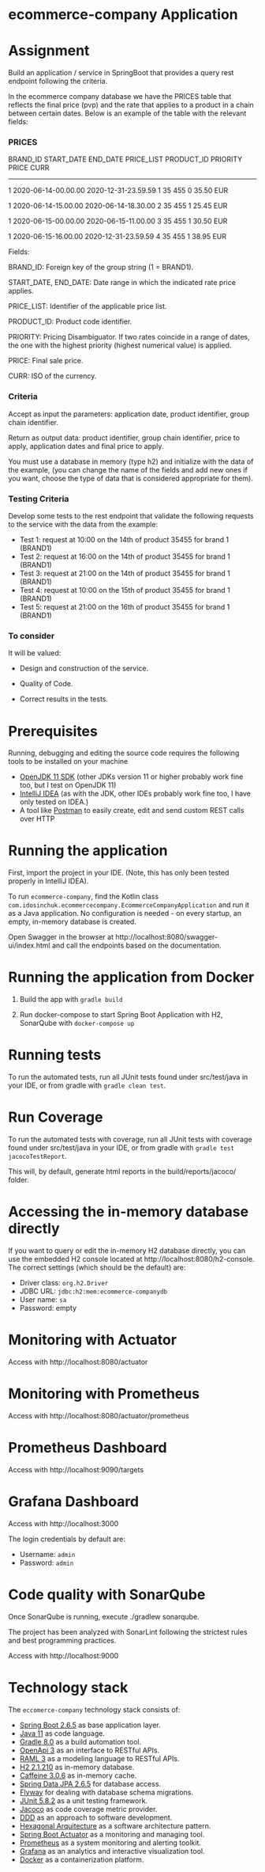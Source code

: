 # ecommerce-company Application

# Assignment

Build an application / service in SpringBoot that provides a query rest endpoint following the criteria.

In the ecommerce company database we have the PRICES table that reflects the final price (pvp) and the rate that applies to a product in a
chain between certain dates. Below is an example of the table with the relevant fields:

### PRICES

BRAND_ID START_DATE END_DATE PRICE_LIST PRODUCT_ID PRIORITY PRICE CURR
-------------------------------------------------- -------------------------------------------------- -------------------------------------------------- -------------------------------------------------- ----------------------------------
1 2020-06-14-00.00.00 2020-12-31-23.59.59 1 35 455 0 35.50 EUR

1 2020-06-14-15.00.00 2020-06-14-18.30.00 2 35 455 1 25.45 EUR

1 2020-06-15-00.00.00 2020-06-15-11.00.00 3 35 455 1 30.50 EUR

1 2020-06-15-16.00.00 2020-12-31-23.59.59 4 35 455 1 38.95 EUR

Fields:

BRAND_ID: Foreign key of the group string (1 = BRAND1).

START_DATE, END_DATE: Date range in which the indicated rate price applies.

PRICE_LIST: Identifier of the applicable price list.

PRODUCT_ID: Product code identifier.

PRIORITY: Pricing Disambiguator. If two rates coincide in a range of dates, the one with the highest priority (highest numerical value) is
applied.

PRICE: Final sale price.

CURR: ISO of the currency.

### Criteria

Accept as input the parameters: application date, product identifier, group chain identifier.

Return as output data: product identifier, group chain identifier, price to apply, application dates and final price to apply.

You must use a database in memory (type h2) and initialize with the data of the example, (you can change the name of the fields and add new
ones if you want, choose the type of data that is considered appropriate for them).

### Testing Criteria

Develop some tests to the rest endpoint that validate the following requests to the service with the data from the example:

- Test 1: request at 10:00 on the 14th of product 35455 for brand 1 (BRAND1)
- Test 2: request at 16:00 on the 14th of product 35455 for brand 1 (BRAND1)
- Test 3: request at 21:00 on the 14th of product 35455 for brand 1 (BRAND1)
- Test 4: request at 10:00 on the 15th of product 35455 for brand 1 (BRAND1)
- Test 5: request at 21:00 on the 16th of product 35455 for brand 1 (BRAND1)

### To consider

It will be valued:

- Design and construction of the service.

- Quality of Code.

- Correct results in the tests.

# Prerequisites

Running, debugging and editing the source code requires the following tools to be installed on your machine

- [OpenJDK 11 SDK](https://jdk.java.net/java-se-ri/11) (other JDKs version 11 or higher probably work fine too, but I test on OpenJDK 11)
- [IntelliJ IDEA](https://www.jetbrains.com/idea/) (as with the JDK, other IDEs probably work fine too, I have only tested on IDEA.)
- A tool like [Postman](https://www.getpostman.com/) to easily create, edit and send custom REST calls over HTTP

# Running the application
First, import the project in your IDE. (Note, this has only been tested properly in IntelliJ IDEA).

To run `ecommerce-company`, find the Kotlin class `com.idosinchuk.ecommercecompany.EcommerceCompanyApplication` and run it as a Java
application. No configuration is needed - on every startup, an empty, in-memory database is created.

Open Swagger in the browser at http://localhost:8080/swagger-ui/index.html and call the endpoints based on the documentation.

# Running the application from Docker
1. Build the app with `gradle build`

2. Run docker-compose to start Spring Boot Application with H2, SonarQube with `docker-compose up`

# Running tests
To run the automated tests, run all JUnit tests found under src/test/java in your IDE, or from gradle with `gradle clean test`.

# Run Coverage
To run the automated tests with coverage, run all JUnit tests with coverage found under src/test/java in your IDE, or from gradle
with `gradle test jacocoTestReport`.

This will, by default, generate html reports in the build/reports/jacoco/ folder.


# Accessing the in-memory database directly
If you want to query or edit the in-memory H2 database directly, you can use the embedded H2 console located
at http://localhost:8080/h2-console. The correct settings (which should be the default) are:

- Driver class: `org.h2.Driver`
- JDBC URL: `jdbc:h2:mem:ecommerce-companydb`
- User name: `sa`
- Password: empty

# Monitoring with Actuator
Access with http://localhost:8080/actuator

# Monitoring with Prometheus
Access with http://localhost:8080/actuator/prometheus

# Prometheus Dashboard
Access with http://localhost:9090/targets

# Grafana Dashboard
Access with http://localhost:3000

The login credentials by default are:
- Username: `admin`
- Password: `admin`

# Code quality with SonarQube
Once SonarQube is running, execute ./gradlew sonarqube.

The project has been analyzed with SonarLint following the strictest rules and best programming practices.

Access with http://localhost:9000

# Technology stack
The `eccomerce-company` technology stack consists of:

- [Spring Boot 2.6.5](http://docs.spring.io/spring-boot/) as base application layer.
- [Java 11](https://docs.oracle.com/en/java/javase/11/) as code language.
- [Gradle 8.0](https://docs.gradle.org/current/userguide/userguide.html) as a build automation tool.
- [OpenApi 3](https://swagger.io/specification/) as an interface to RESTful APIs.
- [RAML 3](https://raml.org/) as a modeling language to RESTful APIs.
- [H2 2.1.210](http://www.h2database.com/html/main.html) as in-memory database.
- [Caffeine 3.0.6](https://github.com/ben-manes/caffeine) as in-memory cache.
- [Spring Data JPA 2.6.5](https://docs.spring.io/spring-data/jpa/docs/current/reference/html/) for database access.
- [Flyway](https://flywaydb.org/) for dealing with database schema migrations.
- [JUnit 5.8.2](https://martinfowler.com/bliki/DomainDrivenDesign.html) as a unit testing framework.
- [Jacoco](https://www.jacoco.org/jacoco/trunk/doc/) as code coverage metric provider.
- [DDD](https://martinfowler.com/bliki/DomainDrivenDesign.html) as an approach to software development.
- [Hexagonal Arquitecture](https://alistair.cockburn.us/hexagonal-architecture/) as a software architecture pattern.
- [Spring Boot Actuator](https://prometheus.io/docs/introduction/overview/) as a monitoring and managing tool.
- [Prometheus](https://prometheus.io/docs/introduction/overview/) as a system monitoring and alerting toolkit.
- [Grafana](https://grafana.com/docs/) as an analytics and interactive visualization tool.
- [Docker](https://docs.docker.com/) as a containerization platform.

